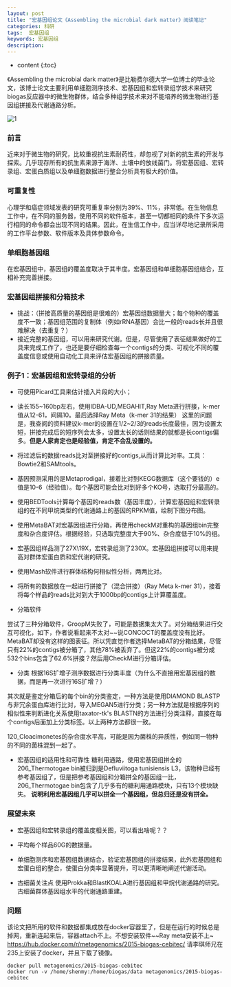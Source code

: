 ```yaml
---
layout: post
title: "宏基因组论文《Assembling the microbial dark matter》阅读笔记"
categories: 科研
tags:  宏基因组 
keywords: 宏基因组
description: 
---
```


* content
{:toc}



《Assembling the microbial dark matter》是比勒费尔德大学一位博士的毕业论文，该博士论文主要利用单细胞测序技术、宏基因组和宏转录组学技术来研究biogas反应器中的微生物群体，结合多种组学技术来对不能培养的微生物进行基因组拼接及代谢通路分析。




![1](http://o7zaxp1i2.bkt.clouddn.com/IMG_2949.JPG)
### 前言
近来对于微生物的研究，比较重视抗生素耐药性，却忽视了对新的抗生素的开发与探索。几乎现存所有的抗生素来源于海洋、土壤中的放线菌门。将宏基因组、宏转录组、宏蛋白质组以及单细胞数据进行整合分析具有极大的价值。

### 可重复性
心理学和癌症领域发表的研究可重复率分别为39%、11%，非常低。在生物信息工作中，在不同的服务器，使用不同的软件版本，甚至一切都相同的条件下多次运行相同的命令都会出现不同的结果。因此，在生信工作中，应当详尽地记录所采用的工作平台参数、软件版本及具体参数命令。

### 单细胞基因组
在宏基因组中，基因组的覆盖度取决于其丰度。宏基因组和单细胞基因组结合，互相补充完善拼接。


### 宏基因组拼接和分箱技术
- 挑战：（拼接高质量的基因组是很难的）宏基因组数据量大；每个物种的覆盖度不一致；基因组范围的复制体（例如rRNA基因）会比一般的reads长并且很难解决（去重复？）
- 接近完整的基因组，可以用来研究代谢。但是，尽管使用了表征结果做好的工具来完成工作了，也还是要仔细检查每一个contigs的分类、可视化不同的覆盖度信息或使用自动化工具来评估宏基因组的拼接质量。

### 例子1：宏基因组和宏转录组的分析
- 可使用Picard工具来估计插入片段的大小；
- 读长155~160bp左右，使用IDBA-UD,MEGAHIT,Ray Meta进行拼接，k-mer值从12-61，间隔10。最后选择Ray Meta（k-mer 31的结果）
这里的问题是，我查阅的资料建议k-mer的设置在1/2~2/3的reads长度最佳，因为设置太短，拼接完成后的短序列会太多，设置太长的话则结果的就都是长contigs偏多。**但是人家肯定也是经验值，肯定不会乱设置的。**
- 将过滤后的数据reads比对至拼接好的contigs,从而计算比对率。工具：Bowtie2和SAMtools。
- 基因预测采用的是Metaprodigal，接着比对到KEGG数据库（这个要钱的）e值是10-6（经验值）。每个基因可能会比对到好多个KO号，选取打分最高的。
- 使用BEDTools计算每个基因的reads数（基因丰度），计算宏基因组和宏转录组的在不同甲烷类型的代谢通路上的基因的RPKM值，绘制下图分布图。

- 使用MetaBAT对宏基因组进行分箱，再使用checkM对重构的基因组bin完整度和杂合度评估。根据经验，只选取完整度大于90%、杂合度低于10%的组。
- 宏基因组样品测了27X\19X，宏转录组测了230X。宏基因组拼接可以用来提高对群体宏蛋白质和宏代谢的研究。

- 使用Mash软件进行群体结构何相似性分析，两两比对。

- 将所有的数据放在一起进行拼接了（混合拼接）（Ray Meta k-mer 31），接着将每个样品的reads比对到大于1000bp的contigs上计算覆盖度。

 
- 分箱软件

 尝试了三种分箱软件，GroopM失败了，可能是数据集太大了。对分箱结果进行交互可视化，如下，作者说看起来不太对~~说CONCOCT的覆盖度没有比好。MetaBAT却没有这样的图表征。所以凭直觉作者选择MetaBAT的分箱结果，尽管只有22%的contigs被分箱了，其他78%被丢弃了。但这22%的contigs被分成532个bins包含了62.6%拼接？然后用CheckM进行分箱评估。
 

- 分类
根据16S扩增子测序数据进行分类丰度（为什么不直接用宏基因组的数据，而是再一次进行16S扩增？）

 
其次就是鉴定分箱后的每个bin的分类鉴定，一种方法是使用DIAMOND BLASTP与非冗余蛋白库进行比对，导入MEGAN5进行分类；另一种方法就是根据序列的相似性来判断进化关系使用taxator-tk's BLASTN的方法进行分类注释，直接在每个contigs后面加上分类标签。以上两种方法都很一致。

  120_Cloacimonetes的杂合度水平高，可能是因为菌株的异质性，例如同一物种的不同的菌株混到一起了。 


- 宏基因组的适用性和可靠性
糖利用通路，使用宏基因组拼全的206_Thermotogae bin被归到是Defluviitoga tunisiensis L3，该物种已经有参考基因组了，但是把参考基因组和分箱拼全的基因组一比，206_Thermotogae bin包含了几乎多有的糖利用通路模块，只有13个模块缺失。
**说明利用宏基因组几乎可以拼全一个基因组，但总归还是没有拼全。**

 
### 展望未来
- 宏基因组和宏转录组的覆盖度相关图，可以看出啥呢？？

- 平均每个样品60G的数据量。
- 单细胞测序和宏基因组数据结合，验证宏基因组的拼接结果，此外宏基因组和宏蛋白组的整合，使蛋白分类率显著提升，可以更清晰地阐述代谢活动。
- 古细菌关注点
使用Prokka和BlastKOALA进行基因组和甲烷代谢通路的研究。古细菌群体基因组水平的代谢通路重建。

### 问题
该论文把所用的软件和数据都集成放在docker容器里了，但是在运行的时候总是掉网，重新连起来后，容器attach不上。不想安装软件~~Ray meta安装不上~
https://hub.docker.com/r/metagenomics/2015-biogas-cebitec/
请李琪师兄在235上安装了docker，并且下载了镜像。
```
docker pull metagenomics/2015-biogas-cebitec
docker run -v /home/shenmy:/home/biogas/data metagenomics/2015-biogas-cebitec
```
